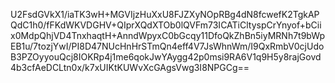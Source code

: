 U2FsdGVkX1/iaTK3wH+MGVIjzHuXxU8FJZXyNOpRBg4dN8fcwefK2TgkAPQdC1h0/fFKdWKVDGHV+QIprXQdXTOb0lQVFm73ICATiCltyspCrYnyof+bCiix0MdpQhjVD4TnxhaqtH+AnndWpyxC0bGcqy11DfoQkZhBn5iyMRNh7t9bWpEB1u/7tozjYwI/PI8D47NUcHnHrSTmQn4eff4V7JsWhnWm/I9QxRmbV0cjUdoB3PZOyyouQcj8IOKRp4j1me6qokJwYAygg42p0msi9RA6V1q9H5y8rajGovd4b3cfAeDCLtn0x/k7xUIKtKUWvXcGAgsVwg3I8NPGCg==